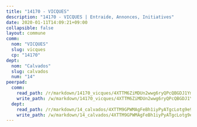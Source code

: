 ```yaml
---
title: "14170 - VICQUES"
description: "14170 - VICQUES | Entraide, Annonces, Initiatives"
date: 2020-01-11T14:09:21+09:00
collapsible: false
layout: commune
comm:
  nom: "VICQUES"
  slug: vicques
  cp: "14170"
dept:
  nom: "Calvados"
  slug: calvados
  num: "14"
peerpad:
  comm:
    read_path: /r/markdown/14170_vicques/4XTTM6ZiMDUn2wwg6ryQPcQBGDJ1Ymi2xaDtfGoKs1XWUDHq3
    write_path: /w/markdown/14170_vicques/4XTTM6ZiMDUn2wwg6ryQPcQBGDJ1Ymi2xaDtfGoKs1XWUDHq3-K3TgU9KXTes2iUEdCAQccT9wnC6jj4FKQsjCk2zz4oyjxsr9AdcFPfccuHMdq92dHNEwKMY7jA1d4TrXxeFsDQrhBUodykggjpUAxJMvswAfGj8qhRz7xNWjoNERNi93nU1gqkEd
  dept:
    read_path: /r/markdown/14_calvados/4XTTM9GPWMAgFeBh1iyPyATgcLotg9e9APJpQBEyY3RZiUwJ6
    write_path: /w/markdown/14_calvados/4XTTM9GPWMAgFeBh1iyPyATgcLotg9e9APJpQBEyY3RZiUwJ6-K3TgUXWJAT2cYJ9ZstQphkkm2za8um5GwwXsivqaDFTgbhMDcHaRXnT3h69szAqCyvWcFfDim5fkwc6CXdUtyvPpirbD1TPAb6xCxpPN6dR3zzDRe29YehQYbhZdjvZYkgztJYvi
---
```


